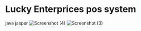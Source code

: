 # Lucky Enterprices pos system
java
jasper
![Screenshot (4)](https://user-images.githubusercontent.com/47849855/150064725-f0ceb9a5-5412-4efe-9b4f-db21c5436a0c.png)
![Screenshot (3)](https://user-images.githubusercontent.com/47849855/150064728-8c9bc0b1-5d13-4722-b5b4-a5e0a7198c95.png)
